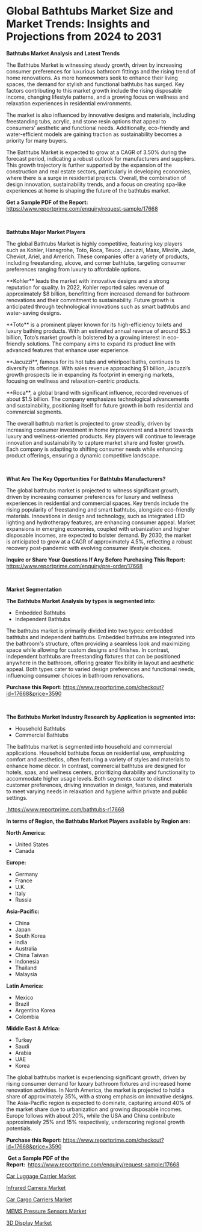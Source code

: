 <p><h1>Global Bathtubs Market Size and Market Trends: Insights and Projections from 2024 to 2031</h1></p><p><strong>Bathtubs Market Analysis and Latest Trends</strong></p>
<p><p>The Bathtubs Market is witnessing steady growth, driven by increasing consumer preferences for luxurious bathroom fittings and the rising trend of home renovations. As more homeowners seek to enhance their living spaces, the demand for stylish and functional bathtubs has surged. Key factors contributing to this market growth include the rising disposable income, changing lifestyle patterns, and a growing focus on wellness and relaxation experiences in residential environments.</p><p>The market is also influenced by innovative designs and materials, including freestanding tubs, acrylic, and stone resin options that appeal to consumers' aesthetic and functional needs. Additionally, eco-friendly and water-efficient models are gaining traction as sustainability becomes a priority for many buyers. </p><p>The Bathtubs Market is expected to grow at a CAGR of 3.50% during the forecast period, indicating a robust outlook for manufacturers and suppliers. This growth trajectory is further supported by the expansion of the construction and real estate sectors, particularly in developing economies, where there is a surge in residential projects. Overall, the combination of design innovation, sustainability trends, and a focus on creating spa-like experiences at home is shaping the future of the bathtubs market.</p></p>
<p><strong>Get a Sample PDF of the Report:&nbsp;</strong> <a href="https://www.reportprime.com/enquiry/request-sample/17668?utm_campaign=120&utm_medium=2&utm_source=Github&utm_content=ia&utm_term=19112024&utm_id=bathtubs">https://www.reportprime.com/enquiry/request-sample/17668</a></p>
<p>&nbsp;</p>
<p><strong>Bathtubs Major Market Players</strong></p>
<p><p>The global Bathtubs Market is highly competitive, featuring key players such as Kohler, Hansgrohe, Toto, Roca, Teuco, Jacuzzi, Maax, Mirolin, Jade, Cheviot, Ariel, and Americh. These companies offer a variety of products, including freestanding, alcove, and corner bathtubs, targeting consumer preferences ranging from luxury to affordable options.</p><p>**Kohler** leads the market with innovative designs and a strong reputation for quality. In 2022, Kohler reported sales revenue of approximately $8 billion, benefitting from increased demand for bathroom renovations and their commitment to sustainability. Future growth is anticipated through technological innovations such as smart bathtubs and water-saving designs.</p><p>**Toto** is a prominent player known for its high-efficiency toilets and luxury bathing products. With an estimated annual revenue of around $5.3 billion, Toto’s market growth is bolstered by a growing interest in eco-friendly solutions. The company aims to expand its product line with advanced features that enhance user experience.</p><p>**Jacuzzi**, famous for its hot tubs and whirlpool baths, continues to diversify its offerings. With sales revenue approaching $1 billion, Jacuzzi’s growth prospects lie in expanding its footprint in emerging markets, focusing on wellness and relaxation-centric products.</p><p>**Roca**, a global brand with significant influence, recorded revenues of about $1.5 billion. The company emphasizes technological advancements and sustainability, positioning itself for future growth in both residential and commercial segments.</p><p>The overall bathtub market is projected to grow steadily, driven by increasing consumer investment in home improvement and a trend towards luxury and wellness-oriented products. Key players will continue to leverage innovation and sustainability to capture market share and foster growth. Each company is adapting to shifting consumer needs while enhancing product offerings, ensuring a dynamic competitive landscape.</p></p>
<p>&nbsp;</p>
<p><strong>What Are The Key Opportunities For Bathtubs Manufacturers?</strong></p>
<p><p>The global bathtubs market is projected to witness significant growth, driven by increasing consumer preferences for luxury and wellness experiences in residential and commercial spaces. Key trends include the rising popularity of freestanding and smart bathtubs, alongside eco-friendly materials. Innovations in design and technology, such as integrated LED lighting and hydrotherapy features, are enhancing consumer appeal. Market expansions in emerging economies, coupled with urbanization and higher disposable incomes, are expected to bolster demand. By 2030, the market is anticipated to grow at a CAGR of approximately 4.5%, reflecting a robust recovery post-pandemic with evolving consumer lifestyle choices.</p></p>
<p><strong>Inquire or Share Your Questions If Any Before Purchasing This Report:</strong> <a href="https://www.reportprime.com/enquiry/pre-order/17668?utm_campaign=120&utm_medium=2&utm_source=Github&utm_content=ia&utm_term=19112024&utm_id=bathtubs">https://www.reportprime.com/enquiry/pre-order/17668</a></p>
<p>&nbsp;</p>
<p><strong>Market Segmentation</strong></p>
<p><strong>The Bathtubs Market Analysis by types is segmented into:</strong></p>
<p><ul><li>Embedded Bathtubs</li><li>Independent Bathtubs</li></ul></p>
<p><p>The bathtubs market is primarily divided into two types: embedded bathtubs and independent bathtubs. Embedded bathtubs are integrated into the bathroom's structure, often providing a seamless look and maximizing space while allowing for custom designs and finishes. In contrast, independent bathtubs are freestanding fixtures that can be positioned anywhere in the bathroom, offering greater flexibility in layout and aesthetic appeal. Both types cater to varied design preferences and functional needs, influencing consumer choices in bathroom renovations.</p></p>
<p><strong>Purchase this Report:&nbsp;</strong><a href="https://www.reportprime.com/checkout?id=17668&price=3590&utm_campaign=120&utm_medium=2&utm_source=Github&utm_content=ia&utm_term=19112024&utm_id=bathtubs">https://www.reportprime.com/checkout?id=17668&price=3590</a></p>
<p>&nbsp;</p>
<p><strong>The Bathtubs Market Industry Research by Application is segmented into:</strong></p>
<p><ul><li>Household Bathtubs</li><li>Commercial Bathtubs</li></ul></p>
<p><p>The bathtubs market is segmented into household and commercial applications. Household bathtubs focus on residential use, emphasizing comfort and aesthetics, often featuring a variety of styles and materials to enhance home décor. In contrast, commercial bathtubs are designed for hotels, spas, and wellness centers, prioritizing durability and functionality to accommodate higher usage levels. Both segments cater to distinct customer preferences, driving innovation in design, features, and materials to meet varying needs in relaxation and hygiene within private and public settings.</p></p>
<p><a href="https://www.reportprime.com/bathtubs-r17668?utm_campaign=120&utm_medium=2&utm_source=Github&utm_content=ia&utm_term=19112024&utm_id=bathtubs">&nbsp;https://www.reportprime.com/bathtubs-r17668</a></p>
<p><strong>In terms of Region, the Bathtubs Market Players available by Region are:</strong></p>
<p>
    <p> <strong> North America: </strong>
        <ul>
            <li>United States</li>
            <li>Canada</li>
        </ul>
        </p> 
    <p> <strong> Europe: </strong>
        <ul>
            <li>Germany</li>
            <li>France</li>
            <li>U.K.</li>
            <li>Italy</li>
            <li>Russia</li>
        </ul>
        </p> 
    <p> <strong> Asia-Pacific: </strong>
        <ul>
            <li>China</li>
            <li>Japan</li>
            <li>South Korea</li>
            <li>India</li>
            <li>Australia</li>
            <li>China Taiwan</li>
            <li>Indonesia</li>
            <li>Thailand</li>
            <li>Malaysia</li>
        </ul>
        </p> 
    <p> <strong> Latin America: </strong>
        <ul>
            <li>Mexico</li>
            <li>Brazil</li>
            <li>Argentina Korea</li>
            <li>Colombia</li>
        </ul>
        </p> 
    <p> <strong> Middle East & Africa: </strong>
        <ul>
            <li>Turkey</li>
            <li>Saudi</li>
            <li>Arabia</li>
            <li>UAE</li>
            <li>Korea</li>
        </ul>
    </p>
    </p>
<p><p>The global bathtubs market is experiencing significant growth, driven by rising consumer demand for luxury bathroom fixtures and increased home renovation activities. In North America, the market is projected to hold a share of approximately 35%, with a strong emphasis on innovative designs. The Asia-Pacific region is expected to dominate, capturing around 40% of the market share due to urbanization and growing disposable incomes. Europe follows with about 20%, while the USA and China contribute approximately 25% and 15% respectively, underscoring regional growth potentials.</p></p>
<p><strong>Purchase this Report: </strong><a href="https://www.reportprime.com/checkout?id=17668&price=3590&utm_campaign=120&utm_medium=2&utm_source=Github&utm_content=ia&utm_term=19112024&utm_id=bathtubs">https://www.reportprime.com/checkout?id=17668&price=3590</a></p>
<p>&nbsp;<strong>Get a Sample PDF of the Report:&nbsp;&nbsp;</strong><a href="https://www.reportprime.com/enquiry/request-sample/17668?utm_campaign=120&utm_medium=2&utm_source=Github&utm_content=ia&utm_term=19112024&utm_id=bathtubs">https://www.reportprime.com/enquiry/request-sample/17668</a></p>
<p><strong></strong></p>
<p><p><a href="https://issuu.com/reportprime-2/docs/car-luggage-carrier-market-size-203_78c8ce573e6d2b?utm_campaign=120&utm_medium=2&utm_source=Github&utm_content=ia&utm_term=19112024&utm_id=bathtubs">Car Luggage Carrier Market</a></p><p><a href="https://www.linkedin.com/pulse/infrared-camera-market-revolution-2024-2031-trends-shaping-xjutc?utm_campaign=120&utm_medium=2&utm_source=Github&utm_content=ia&utm_term=19112024&utm_id=bathtubs">Infrared Camera Market</a></p><p><a href="https://issuu.com/reportprime-2/docs/car-cargo-carriers-market-size-2030_755ab1211cd9d2?utm_campaign=120&utm_medium=2&utm_source=Github&utm_content=ia&utm_term=19112024&utm_id=bathtubs">Car Cargo Carriers Market</a></p><p><a href="https://www.linkedin.com/pulse/mems-pressure-sensors-market-share-analysis-growth-trends-forecasts-akqmc?utm_campaign=120&utm_medium=2&utm_source=Github&utm_content=ia&utm_term=19112024&utm_id=bathtubs">MEMS Pressure Sensors Market</a></p><p><a href="https://www.linkedin.com/pulse/3d-display-market-velocity-49-cagr-trajectory-2024-2031-blazew-z0c3c?utm_campaign=120&utm_medium=2&utm_source=Github&utm_content=ia&utm_term=19112024&utm_id=bathtubs">3D Display Market</a></p></p>